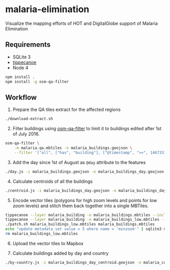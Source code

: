 # malaria-elimination

Visualize the mapping efforts of HOT and DigitalGlobe support of Malaria Elimination

## Requirements

- SQLite 3
- [tippecanoe](https://github.com/mapbox/tippecanoe)
- Node 4

```bash
npm install .
npm install -g osm-qa-filter
```

## Workflow

1. Prepare the QA tiles extract for the affected regions

```bash
./download-extract.sh
```

2. Filter buildings using [osm-qa-filter](https://github.com/lukasmartinelli/osm-qa-filter) to limit it to buildings edited after 1st of July 2016.

```bash
osm-qa-filter \
    -m malaria.qa.mbtiles -o malaria_buildings.geojson \
    --filter '["all", ["has", "building"], ["@timestamp", ">=", 1467331200]]'
```

3. Add the day since 1st of August as `@day` attribute to the features

```bash
./day.js -i malaria_buildings.geojson -o malaria_buildings_day.geojson
```


4. Calculate centroids of all the buildings

```bash
./centroid.js -i malaria_buildings_day.geojson -o malaria_buildings_day_centroid.geojson
```

5. Encode vector tiles (polygons for high zoom levels and points for low zoom levels) and stitch them back together into a single MBTiles.

```bash
tippecanoe --layer malaria_building -o malaria_buildings.mbtiles --include "@day" --minimum-zoom=11 --maximum-zoom=13 < malaria_buildings_day.geojson
tippecanoe --layer malaria_building -o malaria_buildings_low.mbtiles --include "@day" --minimum-zoom=5 --maximum-zoom=10 < malaria_buildings_day_centroid.geojson
./patch.sh malaria_buildings_low.mbtiles malaria_buildings.mbtiles
echo "update metadata set value = 5 where name = 'minzoom'" | sqlite3 malaria_buildings.mbtiles
rm malaria_buildings_low.mbtiles
```

6. Upload the vector tiles to Mapbox

7. Calculate buildings added by day and country

```bash
./by-country.js -i malaria_buildings_day_centroid.geojson -o malaria_countries_buildings_day.geojson
```

